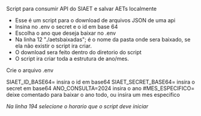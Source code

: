 
Script para consumir API do SIAET e salvar AETs localmente

- Esse é um script para o download de arquivos JSON de uma api
- Insina no .env o secret e o id em base 64
- Escolha o ano que deseja baixar no .env
- Na linha 12 "./aetsbaixadas"; é o nome da pasta onde sera baixado, se ela não existir o script ira criar.
- O download sera feito dentro do diretorio do script
- O script ira criar toda a estrutura de ano/mes.

Crie o arquivo .env

SIAET_ID_BASE64= insira o id em base64
SIAET_SECRET_BASE64= insira o secret em base64
ANO_CONSULTA=2024 insira o ano
#MES_ESPECIFICO= deixe comentado para baixar o ano todo, ou insira um mes especifico

*Na linha 194 selecione o horario que o script deve iniciar*